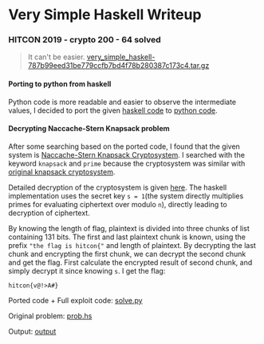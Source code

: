 # Very Simple Haskell Writeup

### HITCON 2019 - crypto 200 - 64 solved

> It can't be easier. [very_simple_haskell-787b99eed31be779ccfb7bd4f78b280387c173c4.tar.gz](very_simple_haskell-787b99eed31be779ccfb7bd4f78b280387c173c4.tar.gz)

#### Porting to python from haskell

Python code is more readable and easier to observe the intermediate values, I decided to port the given [haskell code](prob.hs) to [python code](solve.py).

#### Decrypting Naccache-Stern Knapsack problem

After some searching based on the ported code, I found that the given system is [Naccache-Stern Knapsack Cryptosystem](https://en.wikipedia.org/wiki/Naccache%E2%80%93Stern_knapsack_cryptosystem). I searched with the keyword `knapsack` and `prime` because the cryptosystem was similar with [original knapsack cryptosystem](https://en.wikipedia.org/wiki/Merkle%E2%80%93Hellman_knapsack_cryptosystem).

Detailed decryption of the cryptosystem is given [here](https://eprint.iacr.org/2017/421.pdf). The haskell implementation uses the secret key `s = 1`(the system directly multiplies primes for evaluating ciphertext over modulo `n`), directly leading to decryption of ciphertext.

By knowing the length of flag, plaintext is divided into three chunks of list containing 131 bits. The first and last plaintext chunk is known, using the prefix `"the flag is hitcon{"` and length of plaintext. By decrypting the last chunk and encrypting the first chunk, we can decrypt the second chunk and get the flag. First calculate the encrypted result of second chunk, and simply decrypt it since knowing `s`. I get the flag:

```
hitcon{v@!>A#}
```

Ported code + Full exploit code: [solve.py](solve.py)

Original problem: [prob.hs](prob.hs)

Output: [output](output)